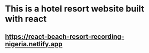 # This is a hotel resort website built with react

## https://react-beach-resort-recording-nigeria.netlify.app

